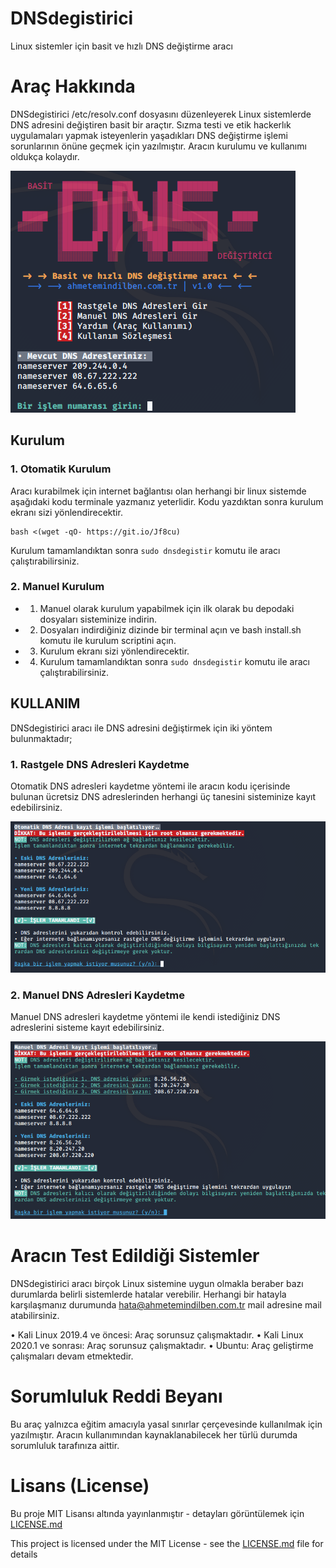 # DNSdegistirici
Linux sistemler için basit ve hızlı DNS değiştirme aracı

# Araç Hakkında
DNSdegistirici /etc/resolv.conf dosyasını düzenleyerek Linux sistemlerde DNS adresini değiştiren basit bir araçtır. Sızma testi ve etik hackerlık uygulamaları yapmak isteyenlerin yaşadıkları DNS değiştirme işlemi sorunlarının önüne geçmek için yazılmıştır.
Aracın kurulumu ve kullanımı oldukça kolaydır.

![Arayüz Ekran Görüntüsü](https://raw.githubusercontent.com/ahmetemindilben/DNSdegistirici/master/Ekran%20G%C3%B6r%C3%BCnt%C3%BCleri/arayuz.png)

## Kurulum
### 1. Otomatik Kurulum
Aracı kurabilmek için internet bağlantısı olan herhangi bir linux sistemde aşağıdaki kodu terminale yazmanız yeterlidir. Kodu yazdıktan sonra kurulum ekranı sizi yönlendirecektir.
```
bash <(wget -qO- https://git.io/Jf8cu)
```
Kurulum tamamlandıktan sonra ```sudo dnsdegistir``` komutu ile aracı çalıştırabilirsiniz.

### 2. Manuel Kurulum
* 1. Manuel olarak kurulum yapabilmek için ilk olarak bu depodaki dosyaları sisteminize indirin.
* 2. Dosyaları indirdiğiniz dizinde bir terminal açın ve bash install.sh komutu ile kurulum scriptini açın.
* 3. Kurulum ekranı sizi yönlendirecektir.
* 4. Kurulum tamamlandıktan sonra ```sudo dnsdegistir``` komutu ile aracı çalıştırabilirsiniz.

## KULLANIM
DNSdegistirici aracı ile DNS adresini değiştirmek için iki yöntem bulunmaktadır;

### 1. Rastgele DNS Adresleri Kaydetme
Otomatik DNS adresleri kaydetme yöntemi ile aracın kodu içerisinde bulunan ücretsiz DNS adreslerinden herhangi üç tanesini sisteminize kayıt edebilirsiniz. 

![Rastgele DNS Ekran Görüntüsü](https://raw.githubusercontent.com/ahmetemindilben/DNSdegistirici/master/Ekran%20G%C3%B6r%C3%BCnt%C3%BCleri/otomatikDNS.png)

### 2. Manuel DNS Adresleri Kaydetme
Manuel DNS adresleri kaydetme yöntemi ile kendi istediğiniz DNS adreslerini sisteme kayıt edebilirsiniz.

![Rastgele DNS Ekran Görüntüsü](https://raw.githubusercontent.com/ahmetemindilben/DNSdegistirici/master/Ekran%20G%C3%B6r%C3%BCnt%C3%BCleri/manuelDNS.png)

# Aracın Test Edildiği Sistemler

DNSdegistirici aracı birçok Linux sistemine uygun olmakla beraber bazı durumlarda belirli sistemlerde hatalar verebilir. Herhangi bir hatayla karşılaşmanız durumunda hata@ahmetemindilben.com.tr mail adresine mail atabilirsiniz.</p>

• Kali Linux 2019.4 ve öncesi:</strong> Araç sorunsuz çalışmaktadır.
• Kali Linux 2020.1 ve sonrası:</strong> Araç sorunsuz çalışmaktadır. 
• Ubuntu: Araç geliştirme çalışmaları devam etmektedir.

# Sorumluluk Reddi Beyanı
Bu araç yalnızca eğitim amacıyla yasal sınırlar çerçevesinde kullanılmak için yazılmıştır. Aracın kullanımından kaynaklanabilecek her türlü durumda sorumluluk tarafınıza aittir.

# Lisans (License)
Bu proje MIT Lisansı altında yayınlanmıştır - detayları görüntülemek için [LICENSE.md](LICENSE.md)

This project is licensed under the MIT License - see the [LICENSE.md](LICENSE.md) file for details
